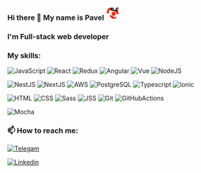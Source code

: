 ### Hi there 👋 My name is Pavel [![Website](https://github.com/4-life/4life.work/blob/master/public/images/app-icon/favicon-32x32.png)](https://4life.work/)

### I'm Full-stack web developer

### My skills:

![JavaScript](https://img.shields.io/badge/-JavaScript-f1f1f1?style=flat-square&logo=JavaScript&logoColor=feca36)
![React](https://img.shields.io/badge/-React-f1f1f1?style=flat-square&logo=React)
![Redux](https://img.shields.io/badge/-Redux-f1f1f1?style=flat-square&logo=Redux&logoColor=000000)
![Angular](https://img.shields.io/badge/-Angular-f1f1f1?style=flat-square&logo=Angular&logoColor=red)
![Vue](https://img.shields.io/badge/-Vue-f1f1f1?style=flat-square&logo=Vue.js)
![NodeJS](https://img.shields.io/badge/-NodeJS-f1f1f1?style=flat-square&logo=Node.js)

![NestJS](https://img.shields.io/badge/-NestJS-f1f1f1?style=flat-square&logo=NestJS&logoColor=red)
![NextJS](https://img.shields.io/badge/-NextJS-f1f1f1?style=flat-square&logo=Next.js&logoColor=000000)
![AWS](https://img.shields.io/badge/-AWS-f1f1f1?style=flat-square&logo=AmazonAWS&logoColor=000000)
![PostgreSQL](https://img.shields.io/badge/-PostgreSQL-f1f1f1?style=flat-square&logo=PostgreSQL)
![Typescript](https://img.shields.io/badge/-Typescript-f1f1f1?style=flat-square&logo=Typescript)
![Ionic](https://img.shields.io/badge/-Ionic-f1f1f1?style=flat-square&logo=Ionic)

![HTML](https://img.shields.io/badge/-HTML-f1f1f1?style=flat-square&logo=html5)
![CSS](https://img.shields.io/badge/-CSS-f1f1f1?style=flat-square&logo=css3&logoColor=cccccc)
![Sass](https://img.shields.io/badge/-Sass-f1f1f1?style=flat-square&logo=Sass)
![JSS](https://img.shields.io/badge/-JSS-f1f1f1?style=flat-square&logo=JSS&logoColor=feca36)
![Git](https://img.shields.io/badge/-Git-f1f1f1?style=flat-square&logo=Git)
![GitHubActions](https://img.shields.io/badge/-GitHubActions-f1f1f1?style=flat-square&logo=GitHubActions)

![Mocha](https://img.shields.io/badge/-Mocha-444444?style=flat-square&logo=Mocha)

### 📫 How to reach me:

[![Telegam](https://shields.io/badge/-Telegram-ffffff?logo=telegram&style=social)](https://t.me/js4life)

[![Linkedin](https://shields.io/badge/-Linkedin-ffffff?logo=linkedin&style=social)](http://linkedin.com/in/js4life)


